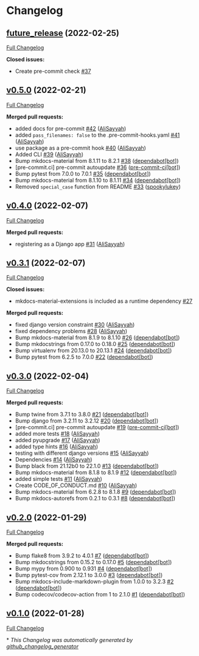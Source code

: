 # Changelog

## [future_release](https://github.com/AliSayyah/django-urlconfchecks/tree/future_release) (2022-02-25)

[Full Changelog](https://github.com/AliSayyah/django-urlconfchecks/compare/v0.5.0...future_release)

**Closed issues:**

- Create pre-commit check [\#37](https://github.com/AliSayyah/django-urlconfchecks/issues/37)

## [v0.5.0](https://github.com/AliSayyah/django-urlconfchecks/tree/v0.5.0) (2022-02-21)

[Full Changelog](https://github.com/AliSayyah/django-urlconfchecks/compare/v0.4.0...v0.5.0)

**Merged pull requests:**

- added docs for pre-commit  [\#42](https://github.com/AliSayyah/django-urlconfchecks/pull/42) ([AliSayyah](https://github.com/AliSayyah))
- added `pass_filenames: false` to the .pre-commit-hooks.yaml [\#41](https://github.com/AliSayyah/django-urlconfchecks/pull/41) ([AliSayyah](https://github.com/AliSayyah))
- use package as a pre-commit hook [\#40](https://github.com/AliSayyah/django-urlconfchecks/pull/40) ([AliSayyah](https://github.com/AliSayyah))
- Added CLI [\#39](https://github.com/AliSayyah/django-urlconfchecks/pull/39) ([AliSayyah](https://github.com/AliSayyah))
- Bump mkdocs-material from 8.1.11 to 8.2.1 [\#38](https://github.com/AliSayyah/django-urlconfchecks/pull/38) ([dependabot[bot]](https://github.com/apps/dependabot))
- \[pre-commit.ci\] pre-commit autoupdate [\#36](https://github.com/AliSayyah/django-urlconfchecks/pull/36) ([pre-commit-ci[bot]](https://github.com/apps/pre-commit-ci))
- Bump pytest from 7.0.0 to 7.0.1 [\#35](https://github.com/AliSayyah/django-urlconfchecks/pull/35) ([dependabot[bot]](https://github.com/apps/dependabot))
- Bump mkdocs-material from 8.1.10 to 8.1.11 [\#34](https://github.com/AliSayyah/django-urlconfchecks/pull/34) ([dependabot[bot]](https://github.com/apps/dependabot))
- Removed `special_case` function from README [\#33](https://github.com/AliSayyah/django-urlconfchecks/pull/33) ([spookylukey](https://github.com/spookylukey))

## [v0.4.0](https://github.com/AliSayyah/django-urlconfchecks/tree/v0.4.0) (2022-02-07)

[Full Changelog](https://github.com/AliSayyah/django-urlconfchecks/compare/v0.3.1...v0.4.0)

**Merged pull requests:**

- registering as a Django app [\#31](https://github.com/AliSayyah/django-urlconfchecks/pull/31) ([AliSayyah](https://github.com/AliSayyah))

## [v0.3.1](https://github.com/AliSayyah/django-urlconfchecks/tree/v0.3.1) (2022-02-07)

[Full Changelog](https://github.com/AliSayyah/django-urlconfchecks/compare/v0.3.0...v0.3.1)

**Closed issues:**

- mkdocs-material-extensions is included as a runtime dependency [\#27](https://github.com/AliSayyah/django-urlconfchecks/issues/27)

**Merged pull requests:**

- fixed django version constraint [\#30](https://github.com/AliSayyah/django-urlconfchecks/pull/30) ([AliSayyah](https://github.com/AliSayyah))
- fixed dependency problems [\#28](https://github.com/AliSayyah/django-urlconfchecks/pull/28) ([AliSayyah](https://github.com/AliSayyah))
- Bump mkdocs-material from 8.1.9 to 8.1.10 [\#26](https://github.com/AliSayyah/django-urlconfchecks/pull/26) ([dependabot[bot]](https://github.com/apps/dependabot))
- Bump mkdocstrings from 0.17.0 to 0.18.0 [\#25](https://github.com/AliSayyah/django-urlconfchecks/pull/25) ([dependabot[bot]](https://github.com/apps/dependabot))
- Bump virtualenv from 20.13.0 to 20.13.1 [\#24](https://github.com/AliSayyah/django-urlconfchecks/pull/24) ([dependabot[bot]](https://github.com/apps/dependabot))
- Bump pytest from 6.2.5 to 7.0.0 [\#22](https://github.com/AliSayyah/django-urlconfchecks/pull/22) ([dependabot[bot]](https://github.com/apps/dependabot))

## [v0.3.0](https://github.com/AliSayyah/django-urlconfchecks/tree/v0.3.0) (2022-02-04)

[Full Changelog](https://github.com/AliSayyah/django-urlconfchecks/compare/v0.2.0...v0.3.0)

**Merged pull requests:**

- Bump twine from 3.7.1 to 3.8.0 [\#21](https://github.com/AliSayyah/django-urlconfchecks/pull/21) ([dependabot[bot]](https://github.com/apps/dependabot))
- Bump django from 3.2.11 to 3.2.12 [\#20](https://github.com/AliSayyah/django-urlconfchecks/pull/20) ([dependabot[bot]](https://github.com/apps/dependabot))
- \[pre-commit.ci\] pre-commit autoupdate [\#19](https://github.com/AliSayyah/django-urlconfchecks/pull/19) ([pre-commit-ci[bot]](https://github.com/apps/pre-commit-ci))
- added more tests [\#18](https://github.com/AliSayyah/django-urlconfchecks/pull/18) ([AliSayyah](https://github.com/AliSayyah))
- added pyupgrade [\#17](https://github.com/AliSayyah/django-urlconfchecks/pull/17) ([AliSayyah](https://github.com/AliSayyah))
- added type hints [\#16](https://github.com/AliSayyah/django-urlconfchecks/pull/16) ([AliSayyah](https://github.com/AliSayyah))
- testing with different django versions [\#15](https://github.com/AliSayyah/django-urlconfchecks/pull/15) ([AliSayyah](https://github.com/AliSayyah))
- Dependencies [\#14](https://github.com/AliSayyah/django-urlconfchecks/pull/14) ([AliSayyah](https://github.com/AliSayyah))
- Bump black from 21.12b0 to 22.1.0 [\#13](https://github.com/AliSayyah/django-urlconfchecks/pull/13) ([dependabot[bot]](https://github.com/apps/dependabot))
- Bump mkdocs-material from 8.1.8 to 8.1.9 [\#12](https://github.com/AliSayyah/django-urlconfchecks/pull/12) ([dependabot[bot]](https://github.com/apps/dependabot))
- added simple tests [\#11](https://github.com/AliSayyah/django-urlconfchecks/pull/11) ([AliSayyah](https://github.com/AliSayyah))
- Create CODE\_OF\_CONDUCT.md [\#10](https://github.com/AliSayyah/django-urlconfchecks/pull/10) ([AliSayyah](https://github.com/AliSayyah))
- Bump mkdocs-material from 6.2.8 to 8.1.8 [\#9](https://github.com/AliSayyah/django-urlconfchecks/pull/9) ([dependabot[bot]](https://github.com/apps/dependabot))
- Bump mkdocs-autorefs from 0.2.1 to 0.3.1 [\#8](https://github.com/AliSayyah/django-urlconfchecks/pull/8) ([dependabot[bot]](https://github.com/apps/dependabot))

## [v0.2.0](https://github.com/AliSayyah/django-urlconfchecks/tree/v0.2.0) (2022-01-29)

[Full Changelog](https://github.com/AliSayyah/django-urlconfchecks/compare/v0.1.0...v0.2.0)

**Merged pull requests:**

- Bump flake8 from 3.9.2 to 4.0.1 [\#7](https://github.com/AliSayyah/django-urlconfchecks/pull/7) ([dependabot[bot]](https://github.com/apps/dependabot))
- Bump mkdocstrings from 0.15.2 to 0.17.0 [\#5](https://github.com/AliSayyah/django-urlconfchecks/pull/5) ([dependabot[bot]](https://github.com/apps/dependabot))
- Bump mypy from 0.900 to 0.931 [\#4](https://github.com/AliSayyah/django-urlconfchecks/pull/4) ([dependabot[bot]](https://github.com/apps/dependabot))
- Bump pytest-cov from 2.12.1 to 3.0.0 [\#3](https://github.com/AliSayyah/django-urlconfchecks/pull/3) ([dependabot[bot]](https://github.com/apps/dependabot))
- Bump mkdocs-include-markdown-plugin from 1.0.0 to 3.2.3 [\#2](https://github.com/AliSayyah/django-urlconfchecks/pull/2) ([dependabot[bot]](https://github.com/apps/dependabot))
- Bump codecov/codecov-action from 1 to 2.1.0 [\#1](https://github.com/AliSayyah/django-urlconfchecks/pull/1) ([dependabot[bot]](https://github.com/apps/dependabot))

## [v0.1.0](https://github.com/AliSayyah/django-urlconfchecks/tree/v0.1.0) (2022-01-28)

[Full Changelog](https://github.com/AliSayyah/django-urlconfchecks/compare/c309fa8e3456efd432eaaed89a37a5a5434881cc...v0.1.0)



\* *This Changelog was automatically generated by [github_changelog_generator](https://github.com/github-changelog-generator/github-changelog-generator)*

